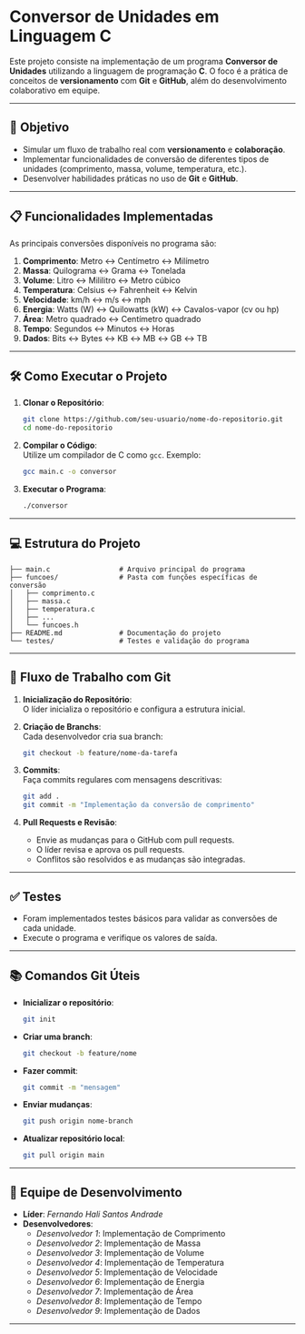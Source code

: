# Conversor de Unidades em Linguagem C

Este projeto consiste na implementação de um programa **Conversor de Unidades** utilizando a linguagem de programação **C**. O foco é a prática de conceitos de **versionamento** com **Git** e **GitHub**, além do desenvolvimento colaborativo em equipe.

---

## 🚀 Objetivo

- Simular um fluxo de trabalho real com **versionamento** e **colaboração**.
- Implementar funcionalidades de conversão de diferentes tipos de unidades (comprimento, massa, volume, temperatura, etc.).
- Desenvolver habilidades práticas no uso de **Git** e **GitHub**.

---

## 📋 Funcionalidades Implementadas

As principais conversões disponíveis no programa são:

1. **Comprimento**: Metro ↔ Centímetro ↔ Milímetro  
2. **Massa**: Quilograma ↔ Grama ↔ Tonelada  
3. **Volume**: Litro ↔ Mililitro ↔ Metro cúbico  
4. **Temperatura**: Celsius ↔ Fahrenheit ↔ Kelvin  
5. **Velocidade**: km/h ↔ m/s ↔ mph  
6. **Energia**: Watts (W) ↔ Quilowatts (kW) ↔ Cavalos-vapor (cv ou hp)  
7. **Área**: Metro quadrado ↔ Centímetro quadrado  
8. **Tempo**: Segundos ↔ Minutos ↔ Horas  
9. **Dados**: Bits ↔ Bytes ↔ KB ↔ MB ↔ GB ↔ TB  

---

## 🛠️ Como Executar o Projeto

1. **Clonar o Repositório**:  
   ```bash
   git clone https://github.com/seu-usuario/nome-do-repositorio.git
   cd nome-do-repositorio
   ```

2. **Compilar o Código**:  
   Utilize um compilador de C como `gcc`. Exemplo:  
   ```bash
   gcc main.c -o conversor
   ```

3. **Executar o Programa**:  
   ```bash
   ./conversor
   ```

---

## 💻 Estrutura do Projeto

```
├── main.c                 # Arquivo principal do programa
├── funcoes/               # Pasta com funções específicas de conversão
│   ├── comprimento.c
│   ├── massa.c
│   ├── temperatura.c
│   ├── ...
│   └── funcoes.h
├── README.md              # Documentação do projeto
└── testes/                # Testes e validação do programa
```

---

## 🚦 Fluxo de Trabalho com Git

1. **Inicialização do Repositório**:  
   O líder inicializa o repositório e configura a estrutura inicial.

2. **Criação de Branchs**:  
   Cada desenvolvedor cria sua branch:  
   ```bash
   git checkout -b feature/nome-da-tarefa
   ```

3. **Commits**:  
   Faça commits regulares com mensagens descritivas:  
   ```bash
   git add .
   git commit -m "Implementação da conversão de comprimento"
   ```

4. **Pull Requests e Revisão**:  
   - Envie as mudanças para o GitHub com pull requests.  
   - O líder revisa e aprova os pull requests.  
   - Conflitos são resolvidos e as mudanças são integradas.

---

## ✅ Testes

- Foram implementados testes básicos para validar as conversões de cada unidade.  
- Execute o programa e verifique os valores de saída.

---

## 📚 Comandos Git Úteis

- **Inicializar o repositório**:  
   ```bash
   git init
   ```

- **Criar uma branch**:  
   ```bash
   git checkout -b feature/nome
   ```

- **Fazer commit**:  
   ```bash
   git commit -m "mensagem"
   ```

- **Enviar mudanças**:  
   ```bash
   git push origin nome-branch
   ```

- **Atualizar repositório local**:  
   ```bash
   git pull origin main
   ```

---

## 👥 Equipe de Desenvolvimento

- **Líder**: *Fernando Hali Santos Andrade*  
- **Desenvolvedores**:
   - *Desenvolvedor 1*: Implementação de Comprimento  
   - *Desenvolvedor 2*: Implementação de Massa  
   - *Desenvolvedor 3*: Implementação de Volume  
   - *Desenvolvedor 4*: Implementação de Temperatura  
   - *Desenvolvedor 5*: Implementação de Velocidade  
   - *Desenvolvedor 6*: Implementação de Energia  
   - *Desenvolvedor 7*: Implementação de Área  
   - *Desenvolvedor 8*: Implementação de Tempo  
   - *Desenvolvedor 9*: Implementação de Dados  

---
